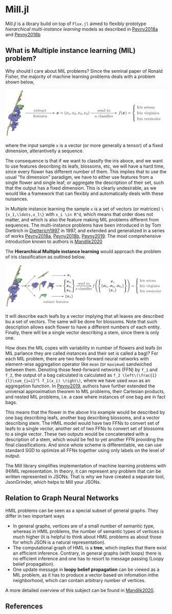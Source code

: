 # Mill.jl
 Mill.jl is a library build on top of `Flux.jl` aimed to flexibly prototype *hierarchical multi-instance learning* models as described in [Pevny2018a](@cite) and  [Pevny2018b](@cite)

## What is Multiple instance learning (MIL) problem?

Why should I care about MIL problems?
Since the seminal paper of Ronald Fisher, the majority of machine learning problems deals with a problem shown below, 

![mnist_preview](assets/iris.svg)

where the input sample ``x`` is a vector (or more generally a tensor) of a fixed dimension, alterantivelly a sequence. 

The consequence is that if we want to classify the iris aboce, and we want to use features describing its leafs, blossoms, etc, we will have a hard time, since every flower has different number of them. This implies that to use the usual "fix dimension" paradigm, we have to either use features from a single flower and single leaf, or aggregate the description of their set, such that the output has a fixed dimension. This is clearly undesirable, as we would like a framework that can flexibly and automatically deals with these nuisances. 


In Multiple instance learning the sample ``x`` is a set of vectors (or matrices) ``\{x_1,\ldots,x_l\}`` with ``x_i \in R^d``, which means that order does not matter, and which is also the feature making MIL problems different from sequences. The multi-instance problems have been introduced in by Tom Diettrich in [Dietterich1997](@cite) in 1997, and extended and generalized in a series of works [Pevny2018a](@cite), [Pevny2018b](@cite), [Pevny2019](@cite). The most comprehensive introduction known to authors is [Mandlik2020](@cite)

The **Hierarchical Multiple instance learning** would approach the problem of iris classification as outlined below.

![mnist_preview](assets/iris2.svg)

It will describe each leafs by a vector implying that all leaves are described bu a set of vectors. The same will be done for blossoms. Note that such description allows each flower to have a different numbers of each entity. Finally, there will be a single vector describing a stem, since there is only one.

How does the MIL copes with variability in number of flowers and leafs (in MIL parlance they are called instances and their set is called a bag)? For each MIL problem, there are two feed-forward neural networks with element-wise aggregation operator like `mean` (or `maximum`) sandwiched between them. Denoting those feed-forward networks (FFN) by  ``f_1``  and ``f_2``, the output of a bag calculated is calculated as ``f_2 \left\(\frac{1}{l}\sum_{i=1}^l f_1(x_i) \right\)``, where we have used `mean` as an aggregation function. In [Pevny2019](@cite), authors have further extended the universal approximation theorem to MIL problems, their Cartesian products, and nested  MIL problems, i.e. a case where instances of one bag are in fact bags. 

This means that the flower in the above Iris example would be described by one bag describing leafs, another bag describing blossoms, and a vector describing stem. The HMIL model would have two FFNs to convert set of leafs to a single vector, another set of two FFNs to convert set of blossoms to a single vector. These two outputs would be concatenated with a description of a stem, which would be fed to yet another FFN providing the final classifications. And since whole scheme is differentiable, we can use standard SGD to optimize all FFNs together using only labels on the level of output.

The Mill library simplifies implementation of machine learning problems with (H)MIL representation. In theory, it can represent any problem that can be written represented in JSONs. That is why we have created a separate tool, JsonGrinder, which helps to Mill your JSONs.


## Relation to Graph Neural Networks
HMIL problems can be seen as a special subset of general graphs. They differ in two important ways
* In general graphs, vertices are of a small number of semantic type, whereas in HMIL problems, the number of semantic types of vertices is much higher (it is helpful to think about HMIL problems as about those for which JSON is a natural representation).
* The computational graph of HMIL is a **tree**, which implies that there exist an efficient inference. Contrary, in general graphs (with loops) there is no efficient inference and one has to resort to message passing (Loopy belief propagation).
* One update message in **loopy belief propagation** can be viewed as a MIL problem, as it has to produce a vector based on infomation inthe neighborhood, which can contain arbitrary number of vertices.

A more detailed overview of this subject can be found in [Mandlik2020](@cite).


## References

```@bibliography
```
